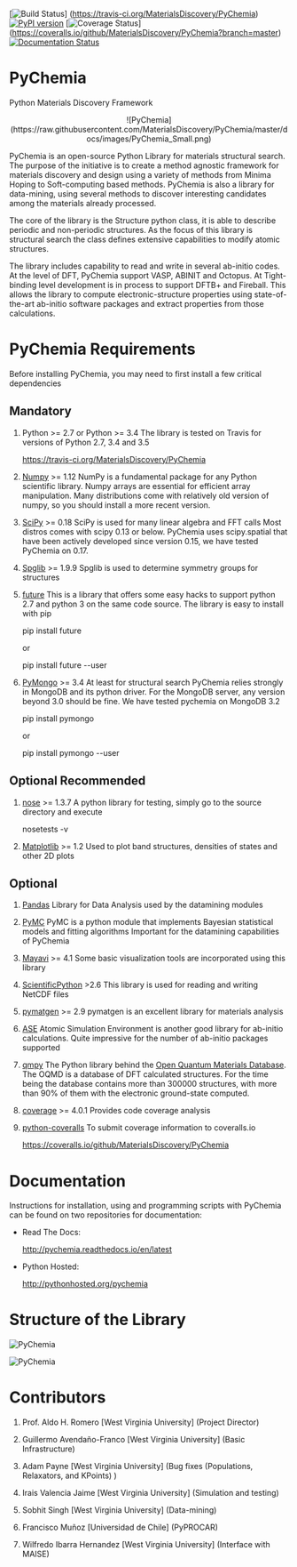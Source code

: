 [![Build Status](https://travis-ci.org/MaterialsDiscovery/PyChemia.svg?branch=master)]
(https://travis-ci.org/MaterialsDiscovery/PyChemia)
[![PyPI version](https://badge.fury.io/py/pychemia.svg)](https://badge.fury.io/py/pychemia)
[![Coverage Status](https://coveralls.io/repos/github/MaterialsDiscovery/PyChemia/badge.svg?branch=master)]
(https://coveralls.io/github/MaterialsDiscovery/PyChemia?branch=master)
[![Documentation Status](https://readthedocs.org/projects/pychemia/badge/?version=latest)](http://pychemia.readthedocs.io/en/latest/?badge=latest)

PyChemia
========

Python Materials Discovery Framework

<center>
![PyChemia](https://raw.githubusercontent.com/MaterialsDiscovery/PyChemia/master/docs/images/PyChemia_Small.png)
</center>

PyChemia is an open-source Python Library for materials structural search. The purpose of the initiative is to create
a method agnostic framework for materials discovery and design using a variety of methods from Minima Hoping to
Soft-computing based methods. PyChemia is also a library for data-mining, using several methods to discover interesting
candidates among the materials already processed.

The core of the library is the Structure python class, it is able to describe periodic and non-periodic structures.
As the focus of this library is structural search the class defines extensive capabilities to modify atomic structures.

The library includes capability to read and write in several ab-initio codes. At the level of DFT, PyChemia support
VASP, ABINIT and Octopus. At Tight-binding level development is in process to support DFTB+ and Fireball.
This allows the library to compute electronic-structure properties using state-of-the-art ab-initio software packages
and extract properties from those calculations.

PyChemia Requirements
=====================

Before installing PyChemia, you may need to first install a few critical dependencies

Mandatory
---------

1. Python >= 2.7 or Python >= 3.4
   The library is tested on Travis for versions of Python 2.7, 3.4 and 3.5

   https://travis-ci.org/MaterialsDiscovery/PyChemia

2. [Numpy](http://www.numpy.org/ "Numpy") >= 1.12
   NumPy is a fundamental package for any Python scientific library.
   Numpy arrays are essential for efficient array manipulation.
   Many distributions come with relatively old version of numpy,
   so you should install a more recent version.

3. [SciPy](http://scipy.org/ "SciPy") >= 0.18
   SciPy is used for many linear algebra and FFT calls
   Most distros comes with scipy 0.13 or below.
   PyChemia uses scipy.spatial that have been actively developed
   since version 0.15, we have tested PyChemia on 0.17.

4. [Spglib](http://spglib.sourceforge.net/) >= 1.9.9
   Spglib is used to determine symmetry groups for structures

5. [future](http://python-future.org)
   This is a library that offers some easy hacks to support python 2.7
   and python 3 on the same code source. The library is easy to install
   with pip

   pip install future

   or

   pip install future --user

6. [PyMongo](http://api.mongodb.org/python/current/) >= 3.4
   At least for structural search PyChemia relies strongly in MongoDB and its
   python driver. For the MongoDB server, any version beyond 3.0 should be fine.
   We have tested pychemia on MongoDB 3.2

   pip install pymongo

   or

   pip install pymongo --user


Optional Recommended
--------------------


1. [nose](https://nose.readthedocs.io/en/latest/) >= 1.3.7
   A python library for testing, simply go to the source directory and execute

   nosetests -v

2. [Matplotlib](http://matplotlib.org/  "Matplotlib") >= 1.2
   Used to plot band structures, densities of states and other 2D plots


Optional
--------

1. [Pandas](http://pandas.pydata.org/ "Pandas")
   Library for Data Analysis used by the datamining modules

2. [PyMC](http://pymc-devs.github.io/pymc/index.html)
   PyMC is a python module that implements Bayesian statistical models and fitting algorithms
   Important for the datamining capabilities of PyChemia

3. [Mayavi](http://docs.enthought.com/mayavi/mayavi/ "Mayavi") >= 4.1
   Some basic visualization tools are incorporated using this library

4. [ScientificPython](http://dirac.cnrs-orleans.fr/plone/software/scientificpython/overview/ "Scientific Python") >2.6
   This library is used for reading and writing NetCDF files

5. [pymatgen](http://www.pymatgen.org "pymatgen") >= 2.9
   pymatgen is an excellent library for materials analysis

6. [ASE](https://wiki.fysik.dtu.dk/ase/ "Atomic Simulation Environment")
   Atomic Simulation Environment is another good library for ab-initio calculations.
   Quite impressive for the number of ab-initio packages supported

7. [qmpy](http://oqmd.org/static/docs/index.html "qmpy")
   The Python library behind the [Open Quantum Materials Database](http://oqmd.org).
   The OQMD is a database of DFT calculated structures.
   For the time being the database contains more than 300000 structures, with more than
   90% of them with the electronic ground-state computed.

8. [coverage](https://bitbucket.org/ned/coveragepy) >= 4.0.1
    Provides code coverage analysis

9. [python-coveralls](https://github.com/z4r/python-coveralls)
    To submit coverage information to coveralls.io

    https://coveralls.io/github/MaterialsDiscovery/PyChemia

Documentation
=============

Instructions for installation, using and programming scripts with PyChemia
can be found on two repositories for documentation:

* Read The Docs:
   
   http://pychemia.readthedocs.io/en/latest
      
* Python Hosted:
    
   http://pythonhosted.org/pychemia

Structure of the Library
========================

![PyChemia](https://raw.githubusercontent.com/MaterialsDiscovery/PyChemia/master/docs/images/PyChemia_code.png)

![PyChemia](https://raw.githubusercontent.com/MaterialsDiscovery/PyChemia/master/docs/images/PyChemia_workflow.png)

Contributors
============

1. Prof. Aldo H. Romero [West Virginia University] (Project Director)

2. Guillermo Avendaño-Franco [West Virginia University] (Basic Infrastructure)

3. Adam Payne [West Virginia University] (Bug fixes (Populations, Relaxators, and KPoints) )

4. Irais Valencia Jaime [West Virginia University] (Simulation and testing)

5. Sobhit Singh [West Virginia University] (Data-mining)

6. Francisco Muñoz [Universidad de Chile] (PyPROCAR)

7. Wilfredo Ibarra Hernandez [West Virginia University] (Interface with MAISE)
